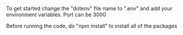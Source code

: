 To get started change the "dotenv" file name to ".env" and add your environment variables.
Port can be 3000

Before running the code, do "npm install" to install all of the packages